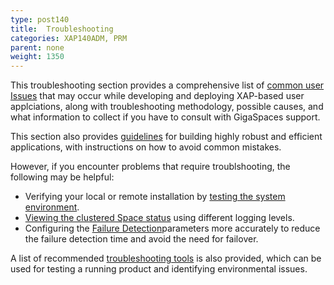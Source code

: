 ```yaml
---
type: post140
title:  Troubleshooting
categories: XAP140ADM, PRM
parent: none
weight: 1350
---
```


This troubleshooting section provides a comprehensive list of [common user Issues](./troubleshooting-common-user-issues.html) that may occur while developing and deploying XAP-based user applciations, along with troubleshooting methodology, possible causes, and what information to collect if you have to consult with GigaSpaces support.

This section also provides [guidelines](./troubleshooting-protective-modes.html) for building highly robust and efficient applications, with instructions on how to avoid common mistakes.

However, if you encounter problems that require troublshooting, the following may be helpful:

- Verifying your local or remote installation by [testing the system environment](./troubleshooting-testing-system-environment.html).
- [Viewing the clustered Space status](./troubleshooting-viewing-clustered-space-status.html) using different logging levels.
- Configuring the [Failure Detection](./troubleshooting-failure-detection.html)parameters more accurately to reduce the failure detection time and avoid the need for failover.

A list of recommended [troubleshooting tools](./troubleshooting-tools.html) is also provided, which can be used for testing a running product and identifying environmental issues.

